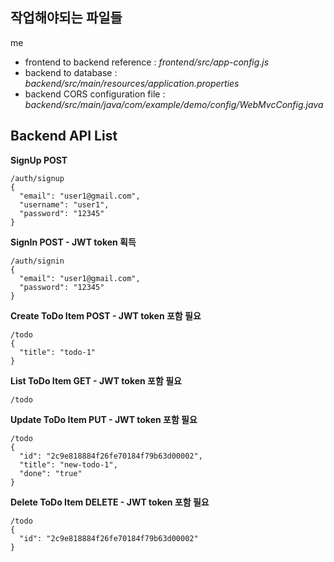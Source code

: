 ## **작업해야되는 파일들**
me
- frontend to backend reference : *frontend/src/app-config.js*
- backend to database : *backend/src/main/resources/application.properties*
- backend CORS configuration file : *backend/src/main/java/com/example/demo/config/WebMvcConfig.java*


## Backend API List

**SignUp POST**
```
/auth/signup
{
  "email": "user1@gmail.com",
  "username": "user1",
  "password": "12345"
}
```

**SignIn POST - JWT token 획득**
```
/auth/signin
{
  "email": "user1@gmail.com",
  "password": "12345"
}
```

**Create ToDo Item POST - JWT token 포함 필요**
```
/todo
{
  "title": "todo-1"
}
```

**List ToDo Item GET - JWT token 포함 필요**
```
/todo
```

**Update ToDo Item PUT - JWT token 포함 필요**
```
/todo
{
  "id": "2c9e818884f26fe70184f79b63d00002",
  "title": "new-todo-1",
  "done": "true"
}
```

**Delete ToDo Item DELETE - JWT token 포함 필요**
```
/todo
{
  "id": "2c9e818884f26fe70184f79b63d00002"
}
```

